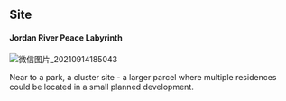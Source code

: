 ## Site
#### Jordan River Peace Labyrinth

![微信图片_20210914185043](https://user-images.githubusercontent.com/90550813/133244834-a0db1aee-b321-4a03-b8ba-24ef7358e039.png)

Near to a park, a cluster site - a larger parcel where multiple residences could be located in a small planned 
development. 
